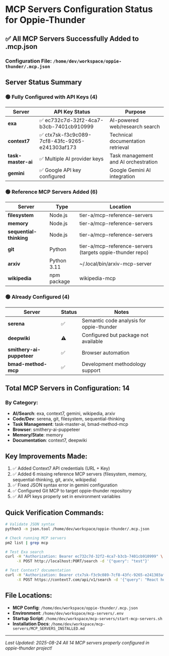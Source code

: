 # MCP Servers Configuration Status for Oppie-Thunder

## ✅ All MCP Servers Successfully Added to .mcp.json

### Configuration File: `/home/dev/workspace/oppie-thunder/.mcp.json`

## Server Status Summary

### 🟢 Fully Configured with API Keys (4)
| Server | API Key Status | Purpose |
|--------|---------------|---------|
| **exa** | ✅ ec732c7d-32f2-4ca7-b3cb-7401cb910999 | AI-powered web/research search |
| **context7** | ✅ ctx7sk-f3c9c089-7cf8-43fc-9265-e241303af173 | Technical documentation retrieval |
| **task-master-ai** | ✅ Multiple AI provider keys | Task management and AI orchestration |
| **gemini** | ✅ Google API key configured | Google Gemini AI integration |

### 🟢 Reference MCP Servers Added (6)
| Server | Type | Location |
|--------|------|----------|
| **filesystem** | Node.js | tier-a/mcp-reference-servers |
| **memory** | Node.js | tier-a/mcp-reference-servers |
| **sequential-thinking** | Node.js | tier-a/mcp-reference-servers |
| **git** | Python | tier-a/mcp-reference-servers (targets oppie-thunder repo) |
| **arxiv** | Python 3.11 | ~/.local/bin/arxiv-mcp-server |
| **wikipedia** | npm package | wikipedia-mcp |

### 🟢 Already Configured (4)
| Server | Status | Notes |
|--------|--------|-------|
| **serena** | ✅ | Semantic code analysis for oppie-thunder |
| **deepwiki** | ⚠️ | Configured but package not available |
| **smithery-ai-puppeteer** | ✅ | Browser automation |
| **bmad-method-mcp** | ✅ | Development methodology support |

## Total MCP Servers in Configuration: 14

### By Category:
- **AI/Search**: exa, context7, gemini, wikipedia, arxiv
- **Code/Dev**: serena, git, filesystem, sequential-thinking
- **Task Management**: task-master-ai, bmad-method-mcp
- **Browser**: smithery-ai-puppeteer
- **Memory/State**: memory
- **Documentation**: context7, deepwiki

## Key Improvements Made:
1. ✅ Added Context7 API credentials (URL + Key)
2. ✅ Added 6 missing reference MCP servers (filesystem, memory, sequential-thinking, git, arxiv, wikipedia)
3. ✅ Fixed JSON syntax error in gemini configuration
4. ✅ Configured Git MCP to target oppie-thunder repository
5. ✅ All API keys properly set in environment variables

## Quick Verification Commands:
```bash
# Validate JSON syntax
python3 -m json.tool /home/dev/workspace/oppie-thunder/.mcp.json

# Check running MCP servers
pm2 list | grep mcp

# Test Exa search
curl -H "Authorization: Bearer ec732c7d-32f2-4ca7-b3cb-7401cb910999" \
     -X POST http://localhost:PORT/search -d '{"query": "test"}'

# Test Context7 documentation
curl -H "Authorization: Bearer ctx7sk-f3c9c089-7cf8-43fc-9265-e241303af173" \
     -X POST https://context7.com/api/v1/search -d '{"query": "React hooks"}'
```

## File Locations:
- **MCP Config**: `/home/dev/workspace/oppie-thunder/.mcp.json`
- **Environment**: `/home/dev/workspace/mcp-servers/.env`
- **Startup Script**: `/home/dev/workspace/mcp-servers/start-mcp-servers.sh`
- **Installation Docs**: `/home/dev/workspace/mcp-servers/MCP_SERVERS_INSTALLED.md`

---
*Last Updated: 2025-08-24*
*All 14 MCP servers properly configured in oppie-thunder project!*